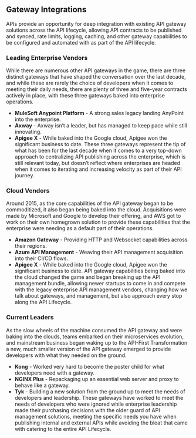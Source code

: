 ## Gateway Integrations 
APIs provide an opportunity for deep integration with existing API gateway solutions across the API lifecycle, allowing API contracts to be published and synced, rate limits, logging, caching, and other gateway capabilities to be configured and automated with as part of the API lifecycle. 

### Leading Enterprise Vendors 
While there are numerous other API gateways in the game, there are three distinct gateways that have shaped the conversation over the last decade, and while these are rarely the choice of developers when it comes to meeting their daily needs, there are plenty of three and five-year contracts actively in place, with these three gateways baked into enterprise operations. 

- **MuleSoft Anypoint Platform** - A strong sales legacy landing AnyPoint into the enterprise. 
- **Axway** - Axway isn’t a leader, but has managed to keep pace while still innovating. 
- **Apigee X** - While baked into the Google cloud, Apigee won the significant business to date. 
These three gateways represent the tip of what has been for the last decade when it comes to a very top-down approach to centralizing API publishing across the enterprise, which is still relevant today, but doesn’t reflect where enterprises are headed when it comes to iterating and increasing velocity as part of their API journey. 
### Cloud Vendors 
Around 2015, as the core capabilities of the API gateway began to be commoditized, it also began being baked into the cloud. Acquisitions were made by Microsoft and Google to develop their offering, and AWS got to work on their own homegrown solution to provide these capabilities that the enterprise were needing as a default part of their operations. 

- **Amazon Gateway** - Providing HTTP and Websocket capabilities across their regions. 
- **Azure API Management** - Weaving their API management acquisition into their CI/CD flows. 
- **Apigee X** - While baked into the Google cloud, Apigee won the significant business to date. 
API gateway capabilities being baked into the cloud changed the game and began breaking up the API management bundle, allowing newer startups to come in and compete with the legacy enterprise API management vendors, changing how we talk about gateways, and management, but also approach every stop along the API Lifecycle. 
### Current Leaders 
As the slow wheels of the machine consumed the API gateway and were baking into the clouds, teams embarked on their microservices evolution, and mainstream business began waking up to the API-First Transformation a new, much smaller version of the API gateway emerged to provide developers with what they needed on the ground. 

- **Kong** - Worked very hard to become the poster child for what developers need with a gateway. 
- **NGINX Plus** - Repackaging up an essential web server and proxy to behave like a gateway. 
- **Tyk** - Building a new solution from the ground up to meet the needs of developers and leadership. 
These gateways have worked to meet the needs of developers who were ignored while enterprise leadership made their purchasing decisions with the older guard of API management solutions, meeting the specific needs you have when publishing internal and external APIs while avoiding the bloat that came with catering to the entire API Lifecycle. 
 
